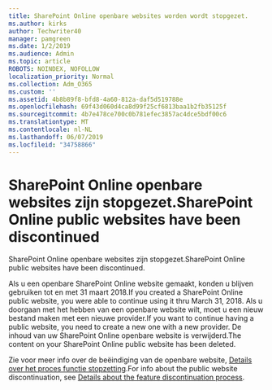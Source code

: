 ```yaml
---
title: SharePoint Online openbare websites worden wordt stopgezet.
ms.author: kirks
author: Techwriter40
manager: pamgreen
ms.date: 1/2/2019
ms.audience: Admin
ms.topic: article
ROBOTS: NOINDEX, NOFOLLOW
localization_priority: Normal
ms.collection: Adm_O365
ms.custom: ''
ms.assetid: 4b8b89f8-bfd8-4a60-812a-daf5d519788e
ms.openlocfilehash: 69f43d060d4ca8d99f25cf6813baa1b2fb35125f
ms.sourcegitcommit: 4b7e478ce700c0b781efec3857ac4dce5bdf00c6
ms.translationtype: MT
ms.contentlocale: nl-NL
ms.lasthandoff: 06/07/2019
ms.locfileid: "34758866"
---
```

# <a name="sharepoint-online-public-websites-have-been-discontinued"></a><span data-ttu-id="edd00-102">SharePoint Online openbare websites zijn stopgezet.</span><span class="sxs-lookup"><span data-stu-id="edd00-102">SharePoint Online public websites have been discontinued</span></span>

<span data-ttu-id="edd00-103">SharePoint Online openbare websites zijn stopgezet.</span><span class="sxs-lookup"><span data-stu-id="edd00-103">SharePoint Online public websites have been discontinued.</span></span>

<span data-ttu-id="edd00-104">Als u een openbare SharePoint Online website gemaakt, konden u blijven gebruiken tot en met 31 maart 2018.</span><span class="sxs-lookup"><span data-stu-id="edd00-104">If you created a SharePoint Online public website, you were able to continue using it thru March 31, 2018.</span></span> <span data-ttu-id="edd00-105">Als u doorgaan met het hebben van een openbare website wilt, moet u een nieuw bestand maken met een nieuwe provider.</span><span class="sxs-lookup"><span data-stu-id="edd00-105">If you want to continue having a public website, you need to create a new one with a new provider.</span></span> <span data-ttu-id="edd00-106">De inhoud van uw SharePoint Online openbare website is verwijderd.</span><span class="sxs-lookup"><span data-stu-id="edd00-106">The content on your SharePoint Online public website has been deleted.</span></span>

<span data-ttu-id="edd00-107">Zie voor meer info over de beëindiging van de openbare website, [Details over het proces functie stopzetting](https://go.microsoft.com/fwlink/?linkid=866980).</span><span class="sxs-lookup"><span data-stu-id="edd00-107">For info about the public website discontinuation, see [Details about the feature discontinuation process](https://go.microsoft.com/fwlink/?linkid=866980).</span></span>
